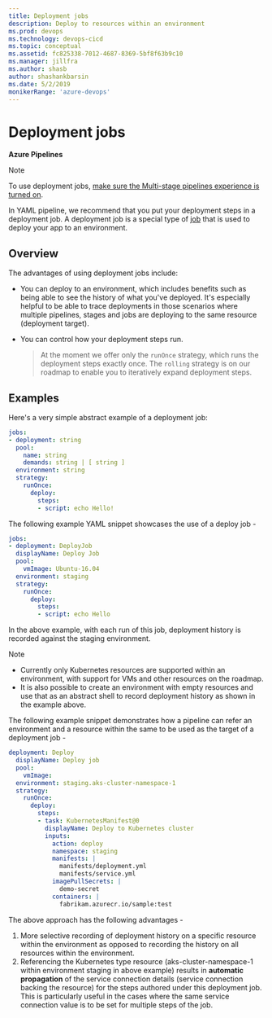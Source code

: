 ```yaml
---
title: Deployment jobs
description: Deploy to resources within an environment
ms.prod: devops
ms.technology: devops-cicd
ms.topic: conceptual
ms.assetid: fc825338-7012-4687-8369-5bf8f63b9c10
ms.manager: jillfra
ms.author: shasb
author: shashankbarsin
ms.date: 5/2/2019
monikerRange: 'azure-devops'
---
```


# Deployment jobs

**Azure Pipelines**

> [!NOTE]
>
> To use deployment jobs, [make sure the Multi-stage pipelines experience is turned on](../../project/navigation/preview-features.md).

In YAML pipeline, we recommend that you put your deployment steps in a deployment job. A deployment job is a special type of [job](phases.md) that is used to deploy your app to an environment.

## Overview

The advantages of using deployment jobs include:

* You can deploy to an environment, which includes benefits such as being able to see the history of what you've deployed. It's especially helpful to be able to trace deployments in those scenarios where multiple pipelines, stages and jobs are deploying to the same resource (deployment target).

* You can control how your deployment steps run. 
  > At the moment we offer only the `runOnce` strategy, which runs the deployment steps exactly once. The `rolling` strategy is on our roadmap to enable you to iteratively expand deployment steps.

## Examples

Here's a very simple abstract example of a deployment job: 

```YAML
jobs:
- deployment: string
  pool:
    name: string
    demands: string | [ string ]
  environment: string
  strategy:
    runOnce:
      deploy:
        steps:
        - script: echo Hello!
```


The following example YAML snippet showcases the use of a deploy job - 

```YAML
jobs:
- deployment: DeployJob
  displayName: Deploy Job
  pool:
    vmImage: Ubuntu-16.04
  environment: staging
  strategy:
    runOnce:
      deploy:
        steps:
        - script: echo Hello
```

In the above example, with each run of this job, deployment history is recorded against the staging environment.

> [!NOTE]
> - Currently only Kubernetes resources are supported within an environment, with support for VMs and other resources on the roadmap.
> - It is also possible to create an environment with empty resources and use that as an abstract shell to record deployment history as shown in the example above.

The following example snippet demonstrates how a pipeline can refer an environment and a resource within the same to be used as the target of a deployment job - 

```YAML
deployment: Deploy
  displayName: Deploy job
  pool:
    vmImage: 
  environment: staging.aks-cluster-namespace-1
  strategy:
    runOnce:
      deploy:
        steps:
        - task: KubernetesManifest@0
          displayName: Deploy to Kubernetes cluster
          inputs:
            action: deploy
            namespace: staging
            manifests: |
              manifests/deployment.yml
              manifests/service.yml
            imagePullSecrets: |
              demo-secret
            containers: |
              fabrikam.azurecr.io/sample:test
```

The above approach has the following advantages - 
1. More selective recording of deployment history on a specific resource within the environment as opposed to recording the history on all resources within the environment.
2. Referencing the Kubernetes type resource (aks-cluster-namespace-1 within environment staging in above example) results in **automatic propagation** of the service connection details (service connection backing the resource) for the steps authored under this deployment job. This is particularly useful in the cases where the same service connection value is to be set for multiple steps of the job.